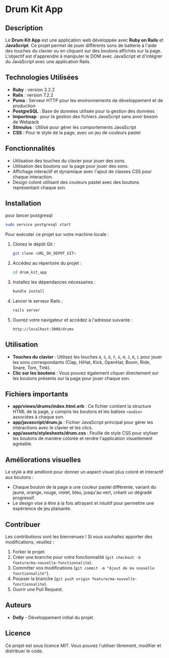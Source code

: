 # Drum Kit App

## Description

Le **Drum Kit App** est une application web développée avec **Ruby on Rails** et **JavaScript**. Ce projet permet de jouer différents sons de batterie à l'aide des touches du clavier ou en cliquant sur des boutons affichés sur la page. L'objectif est d'apprendre à manipuler le DOM avec JavaScript et d'intégrer du JavaScript avec une application Rails.


## Technologies Utilisées

- **Ruby** : version 3.2.2
- **Rails** : version 7.2.2
- **Puma** : Serveur HTTP pour les environnements de développement et de production
- **PostgreSQL** : Base de données utilisée pour la gestion des données
- **Importmap** : pour la gestion des fichiers JavaScript sans avoir besoin de Webpack
- **Stimulus** : Utilisé pour gérer les comportements JavaScript
- **CSS** : Pour le style de la page, avec un jeu de couleurs pastel


## Fonctionnalités

- Utilisation des touches du clavier pour jouer des sons.
- Utilisation des boutons sur la page pour jouer des sons.
- Affichage interactif et dynamique avec l'ajout de classes CSS pour chaque interaction.
- Design coloré utilisant des couleurs pastel avec des boutons représentant chaque son.

## Installation

pour lancer postgresql
```bash
sudo service postgresql start 
 ```

Pour exécuter ce projet sur votre machine locale :

1. Clonez le dépôt Git :
    ```bash
    git clone <URL_DU_DEPOT_GIT>
    ```
2. Accédez au répertoire du projet :
    ```bash
    cd drum_kit_app
    ```
3. Installez les dépendances nécessaires :
    ```bash
    bundle install
    ```
4. Lancer le serveur Rails :
    ```bash
    rails server
    ```
5. Ouvrez votre navigateur et accédez à l'adresse suivante :
    ```
    http://localhost:3000/drums

    ```

## Utilisation

- **Touches du clavier** : Utilisez les touches `A`, `S`, `D`, `F`, `G`, `H`, `J`, `K`, `L` pour jouer les sons correspondants (Clap, HiHat, Kick, OpenHat, Boom, Ride, Snare, Tom, Tink).
- **Clic sur les boutons** : Vous pouvez également cliquer directement sur les boutons présents sur la page pour jouer chaque son.

## Fichiers importants

- **app/views/drums/index.html.erb** : Ce fichier contient la structure HTML de la page, y compris les boutons et les balises `<audio>` associées à chaque son.
- **app/javascript/drum.js** : Fichier JavaScript principal pour gérer les interactions avec le clavier et les clics.
- **app/assets/stylesheets/drum.css** : Feuille de style CSS pour styliser les boutons de manière colorée et rendre l'application visuellement agréable.

## Améliorations visuelles

Le style a été amélioré pour donner un aspect visuel plus coloré et interactif aux boutons :
- Chaque bouton de la page a une couleur pastel différente, variant du jaune, orange, rouge, violet, bleu, jusqu'au vert, créant un dégradé progressif.
- Le design vise à être à la fois attrayant et intuitif pour permettre une expérience de jeu plaisante.

## Contribuer

Les contributions sont les bienvenues ! Si vous souhaitez apporter des modifications, veuillez :

1. Forker le projet.
2. Créer une branche pour votre fonctionnalité (`git checkout -b feature/ma-nouvelle-fonctionnalite`).
3. Committer vos modifications (`git commit -m "Ajout de ma nouvelle fonctionnalité"`).
4. Pousser la branche (`git push origin feature/ma-nouvelle-fonctionnalite`).
5. Ouvrir une Pull Request.

## Auteurs

- **Dolly** - Développement initial du projet.

## Licence

Ce projet est sous licence MIT. Vous pouvez l'utiliser librement, modifier et distribuer le code.
